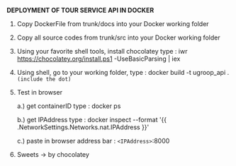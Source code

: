 **DEPLOYMENT OF TOUR SERVICE API IN DOCKER**

1. Copy DockerFile from trunk/docs into your Docker working folder
2. Copy all source codes from trunk/src into your Docker working folder
3. Using your favorite shell tools, install chocolatey 
   type : iwr https://chocolatey.org/install.ps1 -UseBasicParsing | iex
4. Using shell, go to your working folder, type : docker build -t ugroop_api .   `(include the dot)`
5. Test in browser 
    
	a.) get containerID type : docker ps

	b.) get IPAddress type : docker inspect --format '{{ .NetworkSettings.Networks.nat.IPAddress }}' <containerID>

	c.) paste in browser address bar : `<IPAddress>`:8000
	
6. Sweets -> by chocolatey

